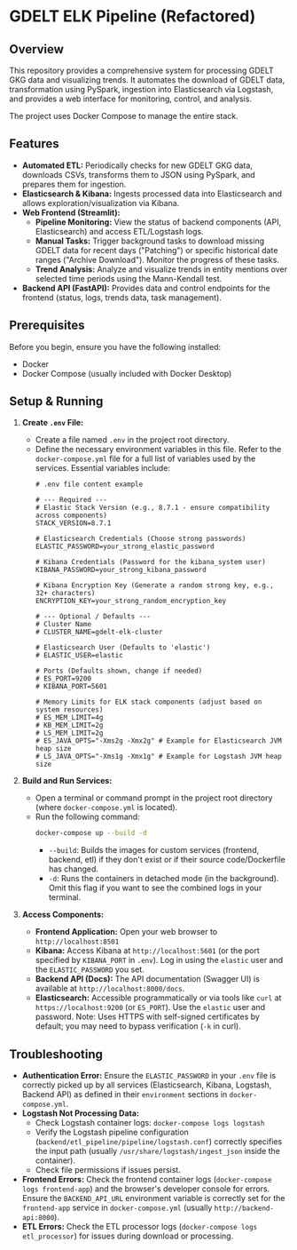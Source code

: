 # GDELT ELK Pipeline (Refactored)

## Overview

This repository provides a comprehensive system for processing GDELT GKG data and visualizing trends. It automates the download of GDELT data, transformation using PySpark, ingestion into Elasticsearch via Logstash, and provides a web interface for monitoring, control, and analysis.

The project uses Docker Compose to manage the entire stack.

## Features

* **Automated ETL:** Periodically checks for new GDELT GKG data, downloads CSVs, transforms them to JSON using PySpark, and prepares them for ingestion.
* **Elasticsearch & Kibana:** Ingests processed data into Elasticsearch and allows exploration/visualization via Kibana.
* **Web Frontend (Streamlit):**
    * **Pipeline Monitoring:** View the status of backend components (API, Elasticsearch) and access ETL/Logstash logs.
    * **Manual Tasks:** Trigger background tasks to download missing GDELT data for recent days ("Patching") or specific historical date ranges ("Archive Download"). Monitor the progress of these tasks.
    * **Trend Analysis:** Analyze and visualize trends in entity mentions over selected time periods using the Mann-Kendall test.
* **Backend API (FastAPI):** Provides data and control endpoints for the frontend (status, logs, trends data, task management).

## Prerequisites

Before you begin, ensure you have the following installed:

* Docker
* Docker Compose (usually included with Docker Desktop)

## Setup & Running

1.  **Create `.env` File:**
    * Create a file named `.env` in the project root directory.
    * Define the necessary environment variables in this file. Refer to the `docker-compose.yml` file for a full list of variables used by the services. Essential variables include:
        ```dotenv
        # .env file content example

        # --- Required ---
        # Elastic Stack Version (e.g., 8.7.1 - ensure compatibility across components)
        STACK_VERSION=8.7.1

        # Elasticsearch Credentials (Choose strong passwords)
        ELASTIC_PASSWORD=your_strong_elastic_password

        # Kibana Credentials (Password for the kibana_system user)
        KIBANA_PASSWORD=your_strong_kibana_password

        # Kibana Encryption Key (Generate a random strong key, e.g., 32+ characters)
        ENCRYPTION_KEY=your_strong_random_encryption_key

        # --- Optional / Defaults ---
        # Cluster Name
        # CLUSTER_NAME=gdelt-elk-cluster

        # Elasticsearch User (Defaults to 'elastic')
        # ELASTIC_USER=elastic

        # Ports (Defaults shown, change if needed)
        # ES_PORT=9200
        # KIBANA_PORT=5601

        # Memory Limits for ELK stack components (adjust based on system resources)
        # ES_MEM_LIMIT=4g
        # KB_MEM_LIMIT=2g
        # LS_MEM_LIMIT=2g
        # ES_JAVA_OPTS="-Xms2g -Xmx2g" # Example for Elasticsearch JVM heap size
        # LS_JAVA_OPTS="-Xms1g -Xmx1g" # Example for Logstash JVM heap size
        ```

2.  **Build and Run Services:**
    * Open a terminal or command prompt in the project root directory (where `docker-compose.yml` is located).
    * Run the following command:
        ```bash
        docker-compose up --build -d
        ```
        * `--build`: Builds the images for custom services (frontend, backend, etl) if they don't exist or if their source code/Dockerfile has changed.
        * `-d`: Runs the containers in detached mode (in the background). Omit this flag if you want to see the combined logs in your terminal.

3.  **Access Components:**
    * **Frontend Application:** Open your web browser to `http://localhost:8501`
    * **Kibana:** Access Kibana at `http://localhost:5601` (or the port specified by `KIBANA_PORT` in `.env`). Log in using the `elastic` user and the `ELASTIC_PASSWORD` you set.
    * **Backend API (Docs):** The API documentation (Swagger UI) is available at `http://localhost:8000/docs`.
    * **Elasticsearch:** Accessible programmatically or via tools like `curl` at `https://localhost:9200` (or `ES_PORT`). Use the `elastic` user and password. Note: Uses HTTPS with self-signed certificates by default; you may need to bypass verification (`-k` in curl).

## Troubleshooting

* **Authentication Error:** Ensure the `ELASTIC_PASSWORD` in your `.env` file is correctly picked up by all services (Elasticsearch, Kibana, Logstash, Backend API) as defined in their `environment` sections in `docker-compose.yml`.
* **Logstash Not Processing Data:**
    * Check Logstash container logs: `docker-compose logs logstash`
    * Verify the Logstash pipeline configuration (`backend/etl_pipeline/pipeline/logstash.conf`) correctly specifies the input path (usually `/usr/share/logstash/ingest_json` inside the container).
    * Check file permissions if issues persist.
* **Frontend Errors:** Check the frontend container logs (`docker-compose logs frontend-app`) and the browser's developer console for errors. Ensure the `BACKEND_API_URL` environment variable is correctly set for the `frontend-app` service in `docker-compose.yml` (usually `http://backend-api:8000`).
* **ETL Errors:** Check the ETL processor logs (`docker-compose logs etl_processor`) for issues during download or processing.
